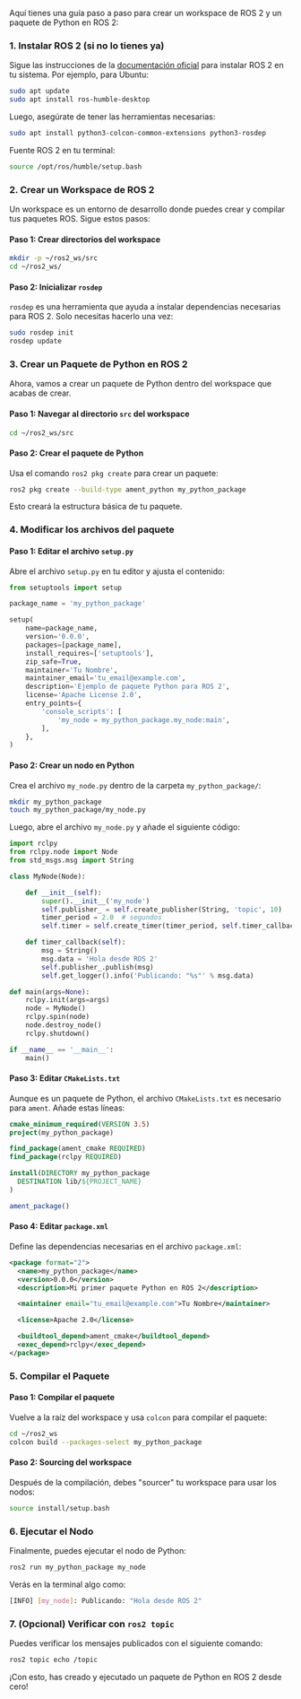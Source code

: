 Aquí tienes una guía paso a paso para crear un workspace de ROS 2 y un paquete de Python en ROS 2:

### 1. **Instalar ROS 2 (si no lo tienes ya)**
   Sigue las instrucciones de la [documentación oficial](https://docs.ros.org/en/rolling/Installation.html) para instalar ROS 2 en tu sistema. Por ejemplo, para Ubuntu:

   ```bash
   sudo apt update
   sudo apt install ros-humble-desktop
   ```

   Luego, asegúrate de tener las herramientas necesarias:

   ```bash
   sudo apt install python3-colcon-common-extensions python3-rosdep
   ```

   Fuente ROS 2 en tu terminal:

   ```bash
   source /opt/ros/humble/setup.bash
   ```

### 2. **Crear un Workspace de ROS 2**

   Un workspace es un entorno de desarrollo donde puedes crear y compilar tus paquetes ROS. Sigue estos pasos:

   #### Paso 1: Crear directorios del workspace

   ```bash
   mkdir -p ~/ros2_ws/src
   cd ~/ros2_ws/
   ```

   #### Paso 2: Inicializar `rosdep`

   `rosdep` es una herramienta que ayuda a instalar dependencias necesarias para ROS 2. Solo necesitas hacerlo una vez:

   ```bash
   sudo rosdep init
   rosdep update
   ```

### 3. **Crear un Paquete de Python en ROS 2**

   Ahora, vamos a crear un paquete de Python dentro del workspace que acabas de crear.

   #### Paso 1: Navegar al directorio `src` del workspace

   ```bash
   cd ~/ros2_ws/src
   ```

   #### Paso 2: Crear el paquete de Python

   Usa el comando `ros2 pkg create` para crear un paquete:

   ```bash
   ros2 pkg create --build-type ament_python my_python_package
   ```

   Esto creará la estructura básica de tu paquete.

### 4. **Modificar los archivos del paquete**

   #### Paso 1: Editar el archivo `setup.py`

   Abre el archivo `setup.py` en tu editor y ajusta el contenido:

   ```python
   from setuptools import setup

   package_name = 'my_python_package'

   setup(
       name=package_name,
       version='0.0.0',
       packages=[package_name],
       install_requires=['setuptools'],
       zip_safe=True,
       maintainer='Tu Nombre',
       maintainer_email='tu_email@example.com',
       description='Ejemplo de paquete Python para ROS 2',
       license='Apache License 2.0',
       entry_points={
           'console_scripts': [
               'my_node = my_python_package.my_node:main',
           ],
       },
   )
   ```

   #### Paso 2: Crear un nodo en Python

   Crea el archivo `my_node.py` dentro de la carpeta `my_python_package/`:

   ```bash
   mkdir my_python_package
   touch my_python_package/my_node.py
   ```

   Luego, abre el archivo `my_node.py` y añade el siguiente código:

   ```python
   import rclpy
   from rclpy.node import Node
   from std_msgs.msg import String

   class MyNode(Node):

       def __init__(self):
           super().__init__('my_node')
           self.publisher_ = self.create_publisher(String, 'topic', 10)
           timer_period = 2.0  # segundos
           self.timer = self.create_timer(timer_period, self.timer_callback)

       def timer_callback(self):
           msg = String()
           msg.data = 'Hola desde ROS 2'
           self.publisher_.publish(msg)
           self.get_logger().info('Publicando: "%s"' % msg.data)

   def main(args=None):
       rclpy.init(args=args)
       node = MyNode()
       rclpy.spin(node)
       node.destroy_node()
       rclpy.shutdown()

   if __name__ == '__main__':
       main()
   ```

   #### Paso 3: Editar `CMakeLists.txt`

   Aunque es un paquete de Python, el archivo `CMakeLists.txt` es necesario para `ament`. Añade estas líneas:

   ```cmake
   cmake_minimum_required(VERSION 3.5)
   project(my_python_package)

   find_package(ament_cmake REQUIRED)
   find_package(rclpy REQUIRED)

   install(DIRECTORY my_python_package
     DESTINATION lib/${PROJECT_NAME}
   )

   ament_package()
   ```

   #### Paso 4: Editar `package.xml`

   Define las dependencias necesarias en el archivo `package.xml`:

   ```xml
   <package format="2">
     <name>my_python_package</name>
     <version>0.0.0</version>
     <description>Mi primer paquete Python en ROS 2</description>

     <maintainer email="tu_email@example.com">Tu Nombre</maintainer>

     <license>Apache 2.0</license>

     <buildtool_depend>ament_cmake</buildtool_depend>
     <exec_depend>rclpy</exec_depend>
   </package>
   ```

### 5. **Compilar el Paquete**

   #### Paso 1: Compilar el paquete

   Vuelve a la raíz del workspace y usa `colcon` para compilar el paquete:

   ```bash
   cd ~/ros2_ws
   colcon build --packages-select my_python_package
   ```

   #### Paso 2: Sourcing del workspace

   Después de la compilación, debes "sourcer" tu workspace para usar los nodos:

   ```bash
   source install/setup.bash
   ```

### 6. **Ejecutar el Nodo**

   Finalmente, puedes ejecutar el nodo de Python:

   ```bash
   ros2 run my_python_package my_node
   ```

   Verás en la terminal algo como:

   ```bash
   [INFO] [my_node]: Publicando: "Hola desde ROS 2"
   ```

### 7. **(Opcional) Verificar con `ros2 topic`**

   Puedes verificar los mensajes publicados con el siguiente comando:

   ```bash
   ros2 topic echo /topic
   ```

¡Con esto, has creado y ejecutado un paquete de Python en ROS 2 desde cero!